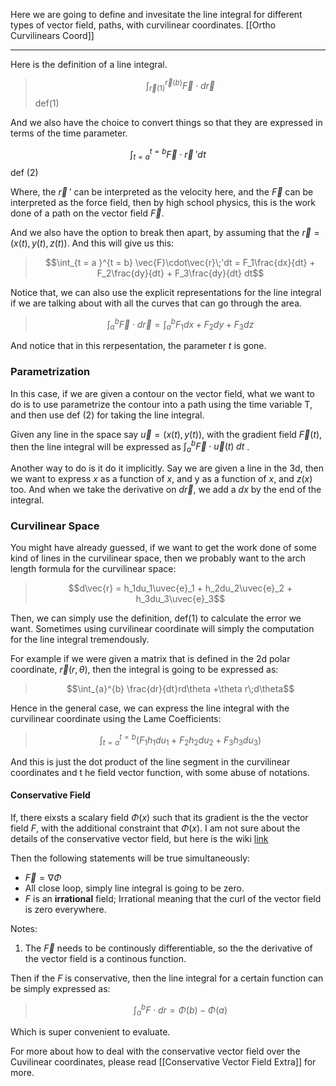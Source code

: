 Here we are going to define and invesitate the line integral for different types of vector field, paths, with curvilinear coordinates. 
[[Ortho Curvilinears Coord]]

---

Here is the definition of a line integral. 


> $$\int_{\vec{r}(1)}^{\vec{r}(b)} \vec{F}\cdot d\vec{r}$$ def(1)

And we also have the choice to convert things so that they are expressed in terms of the  time parameter. 

$$\int_{t = a }^{t = b} \vec{F}\cdot\vec{r}\;'dt$$def (2)

Where, the $\vec{r}\;'$ can be interpreted as the velocity here, and the $\vec{F}$ can be interpreted as the force field, then by high school physics, this is the work done of a path on the vector field $\vec{F}$. 

And we also have the option to break then apart, by assuming that the $\vec{r} = (x(t), y(t), z(t))$. And this will give us this: 

> $$\int_{t = a }^{t = b} \vec{F}\cdot\vec{r}\;'dt = F_1\frac{dx}{dt} + F_2\frac{dy}{dt} + F_3\frac{dy}{dt} dt$$

Notice that, we can also use the explicit representations for the line integral if we are talking about with all the curves that can go through the area. 

>  $$\int_{a}^b \vec{F}\cdot d\vec{r} = \int_{a}^bF_1dx + F_2dy + F_3dz
> $$ 

And notice that in this rerpesentation, the parameter $t$ is gone. 

### Parametrization

In this case, if we are given a contour on the vector field, what we want to do is to use parametrize the contour into a path using the time variable T, and then use def (2) for taking the line integral. 

Given any line in the space say $\vec{u} = (x(t), y (t))$, with the gradient field $\vec{F}(t)$, then the line integral will be expressed as $\int_a^b \vec{F}\cdot \vec{u}(t)\; dt$ . 

Another way to do is it do it implicitly. Say we are given a line in the 3d, then we want to express $x$ as a function of $x$, and y as a function of $x$, and $z(x)$ too. And when we take the derivative on $d\vec{r}$, we add a $dx$ by the end of the integral. 


### Curvilinear Space 

You might have already guessed, if we want to get the work done of some kind of lines in the curvilinear space, then we probably want to the arch length formula for the curvilinear space: 

$$\newcommand{\uvec}[1]{\boldsymbol{\hat{\textbf{#1}}}}$$


> $$d\vec{r} = h_1du_1\uvec{e}_1 + h_2du_2\uvec{e}_2 + h_3du_3\uvec{e}_3$$

Then, we can simply use the definition, def(1) to calculate the error we want. Sometimes using curvilinear coordinate will simply the computation for the line integral tremendously. 


For example if we were given a matrix that is defined in the 2d polar coordinate, $\vec{r}(r, \theta)$, then the integral is going to be expressed as: 

> $$\int_{a}^{b} \frac{dr}{dt}rd\theta +\theta r\;d\theta$$

Hence in the general case, we can express the line integral with the curvilinear coordinate using the Lame Coefficients: 

>$$ \int_{t = a}^{t = b} \left(F_1 h_1du_1 +  F_2 h_2du_2 + F_3h_3du_3 \right)$$

And this is just the dot product of the line segment in the curvilinear coordinates and t he field vector function, with some abuse of notations. 

#### Conservative Field

If, there eixsts a scalary field $\Phi(x)$ such that its gradient is the the vector field $F$, with the additional constraint that $\Phi(x)$. 
I am not sure about the details of the conservative vector field, but here is the wiki [link](https://www.wikiwand.com/en/Conservative_vector_field)

Then the following statements will be true simultaneously: 

* $\vec{F} = \nabla\Phi$
* All close loop, simply line integral is going to be zero. 
* $F$ is an **irrational** field; Irrational meaning that the curl of the vector field is zero everywhere. 

Notes: 

1. The $\vec{F}$ needs to be continously differentiable, so the the derivative of the vector field is a continous function. 


Then if the $F$ is conservative, then the line integral for a certain function can be simply expressed as: 

> $$\int_{a}^{b} F\cdot dr = \Phi(b) - \Phi(a)$$

Which is super convenient to evaluate. 

For more about how to deal with the conservative vector field over the Cuvilinear coordinates, please read [[Conservative Vector Field Extra]] for more. 




